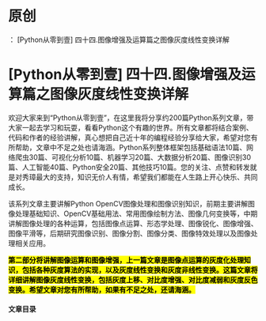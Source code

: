 # 原创
：  [Python从零到壹] 四十四.图像增强及运算篇之图像灰度线性变换详解

# [Python从零到壹] 四十四.图像增强及运算篇之图像灰度线性变换详解

欢迎大家来到“Python从零到壹”，在这里我将分享约200篇Python系列文章，带大家一起去学习和玩耍，看看Python这个有趣的世界。所有文章都将结合案例、代码和作者的经验讲解，真心想把自己近十年的编程经验分享给大家，希望对您有所帮助，文章中不足之处也请海涵。Python系列整体框架包括基础语法10篇、网络爬虫30篇、可视化分析10篇、机器学习20篇、大数据分析20篇、图像识别30篇、人工智能40篇、Python安全20篇、其他技巧10篇。您的关注、点赞和转发就是对秀璋最大的支持，知识无价人有情，希望我们都能在人生路上开心快乐、共同成长。

该系列文章主要讲解Python OpenCV图像处理和图像识别知识，前期主要讲解图像处理基础知识、OpenCV基础用法、常用图像绘制方法、图像几何变换等，中期讲解图像处理的各种运算，包括图像点运算、形态学处理、图像锐化、图像增强、图像平滑等，后期研究图像识别、图像分割、图像分类、图像特效处理以及图像处理相关应用。

<mark>**第二部分将讲解图像运算和图像增强，上一篇文章是图像点运算的灰度化处理知识，包括各种灰度算法的实现，以及灰度线性变换和灰度非线性变换。这篇文章将详细讲解图像灰度线性变换，包括灰度上移、对比度增强、对比度减弱和灰度反色变换。希望文章对您有所帮助，如果有不足之处，还请海涵。**</mark>

#### 文章目录
